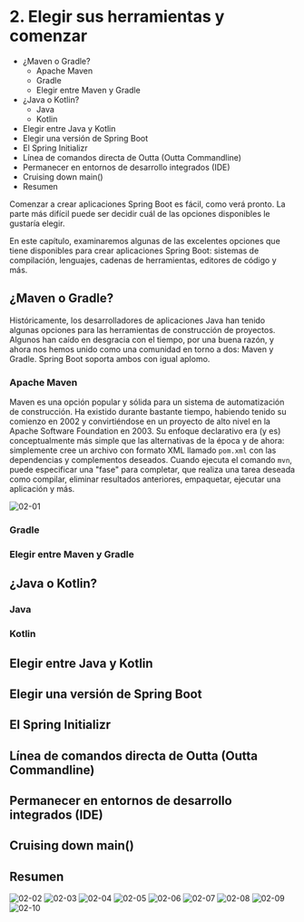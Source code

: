 # 2. Elegir sus herramientas y comenzar

* ¿Maven o Gradle?
    * Apache Maven
    * Gradle
    * Elegir entre Maven y Gradle
* ¿Java o Kotlin?
    * Java
    * Kotlin
* Elegir entre Java y Kotlin
* Elegir una versión de Spring Boot
* El Spring Initializr
* Línea de comandos directa de Outta (Outta Commandline)
* Permanecer en entornos de desarrollo integrados (IDE)
* Cruising down main()
* Resumen

Comenzar a crear aplicaciones Spring Boot es fácil, como verá pronto. La parte más difícil puede ser decidir cuál de las opciones disponibles le gustaría elegir.

En este capítulo, examinaremos algunas de las excelentes opciones que tiene disponibles para crear aplicaciones Spring Boot: sistemas de compilación, lenguajes, cadenas de herramientas, editores de código y más.

## ¿Maven o Gradle?

Históricamente, los desarrolladores de aplicaciones Java han tenido algunas opciones para las herramientas de construcción de proyectos. Algunos han caído en desgracia con el tiempo, por una buena razón, y ahora nos hemos unido como una comunidad en torno a dos: Maven y Gradle. Spring Boot soporta ambos con igual aplomo.

### Apache Maven

Maven es una opción popular y sólida para un sistema de automatización de construcción. Ha existido durante bastante tiempo, habiendo tenido su comienzo en 2002 y convirtiéndose en un proyecto de alto nivel en la Apache Software Foundation en 2003. Su enfoque declarativo era (y es) conceptualmente más simple que las alternativas de la época y de ahora: simplemente cree un archivo con formato XML llamado `pom.xml` con las dependencias y complementos deseados. Cuando ejecuta el comando `mvn`, puede especificar una "fase" para completar, que realiza una tarea deseada como compilar, eliminar resultados anteriores, empaquetar, ejecutar una aplicación y más.

![02-01](images/02-01.png)





### Gradle
### Elegir entre Maven y Gradle
## ¿Java o Kotlin?
### Java
### Kotlin
## Elegir entre Java y Kotlin
## Elegir una versión de Spring Boot
## El Spring Initializr
## Línea de comandos directa de Outta (Outta Commandline)
## Permanecer en entornos de desarrollo integrados (IDE)
## Cruising down main()
## Resumen
![02-02](images/02-02.png)
![02-03](images/02-03.png)
![02-04](images/02-04.png)
![02-05](images/02-05.png)
![02-06](images/02-06.png)
![02-07](images/02-07.png)
![02-08](images/02-08.png)
![02-09](images/02-09.png)
![02-10](images/02-10.png)

